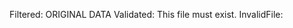 Filtered: ORIGINAL DATA Validated: This file must exist. InvalidFile: <!-- Validation Error for {{/files/nonexistent_for_validation.json}} (key: /files/nonexistent_for_validation.json): File not found: /files/nonexistent_for_validation.json (resolved from /app/test/fixtures/files/nonexistent_for_validation.json) -->
